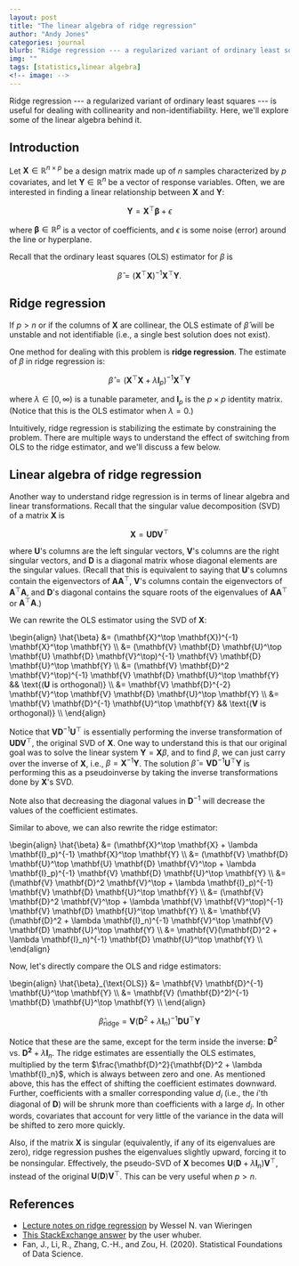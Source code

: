 ```yaml
---
layout: post
title: "The linear algebra of ridge regression"
author: "Andy Jones"
categories: journal
blurb: "Ridge regression --- a regularized variant of ordinary least squares --- is useful for dealing with collinearity and non-identifiability. Here, we'll explore some of the linear algebra behind it."
img: ""
tags: [statistics,linear algebra]
<!-- image: -->
---
```



Ridge regression --- a regularized variant of ordinary least squares --- is useful for dealing with collinearity and non-identifiability. Here, we'll explore some of the linear algebra behind it.

## Introduction

Let $\mathbf{X} \in \mathbb{R}^{n \times p}$ be a design matrix made up of $n$ samples characterized by $p$ covariates, and let $\mathbf{Y} \in \mathbb{R}^{n}$ be a vector of response variables. Often, we are interested in finding a linear relationship between $\mathbf{X}$ and $\mathbf{Y}$:

$$\mathbf{Y} = \mathbf{X}^\top \mathbf{\beta} + \epsilon$$

where $\mathbf{\beta} \in \mathbb{R}^p$ is a vector of coefficients, and $\epsilon$ is some noise (error) around the line or hyperplane.

Recall that the ordinary least squares (OLS) estimator for $\beta$ is 

$$\hat{\beta} = (\mathbf{X}^\top \mathbf{X})^{-1} \mathbf{X}^\top \mathbf{Y}.$$

## Ridge regression

If $p > n$ or if the columns of $\mathbf{X}$ are collinear, the OLS estimate of $\hat{\beta}$ will be unstable and not identifiable (i.e., a single best solution does not exist).

One method for dealing with this problem is **ridge regression**. The estimate of $\beta$ in ridge regression is:

$$\hat{\beta} = (\mathbf{X}^\top \mathbf{X} + \lambda \mathbf{I}_p)^{-1} \mathbf{X}^\top \mathbf{Y}$$

where $\lambda \in [0, \infty)$ is a tunable parameter, and $\mathbf{I}_p$ is the $p\times p$ identity matrix. (Notice that this is the OLS estimator when $\lambda = 0$.)

Intuitively, ridge regression is stabilizing the estimate by constraining the problem. There are multiple ways to understand the effect of switching from OLS to the ridge estimator, and we'll discuss a few below.

## Linear algebra of ridge regression

Another way to understand ridge regression is in terms of linear algebra and linear transformations. Recall that the singular value decomposition (SVD) of a matrix $\mathbf{X}$ is 

$$\mathbf{X} = \mathbf{U} \mathbf{D} \mathbf{V}^\top$$

where $\mathbf{U}$'s columns are the left singular vectors, $\mathbf{V}$'s columns are the right singular vectors, and $\mathbf{D}$ is a diagonal matrix whose diagonal elements are the singular values. (Recall that this is equivalent to saying that $\mathbf{U}$'s columns contain the eigenvectors of $\mathbf{A} \mathbf{A}^\top$, $\mathbf{V}$'s columns contain the eigenvectors of $\mathbf{A}^\top \mathbf{A}$, and $\mathbf{D}$'s diagonal contains the square roots of the eigenvalues of $\mathbf{A} \mathbf{A}^\top$ or $\mathbf{A}^\top \mathbf{A}$.)

We can rewrite the OLS estimator using the SVD of $\mathbf{X}$:

\begin{align} \hat{\beta} &= (\mathbf{X}^\top \mathbf{X})^{-1} \mathbf{X}^\top \mathbf{Y} \\\ &= (\mathbf{V} \mathbf{D} \mathbf{U}^\top \mathbf{U} \mathbf{D} \mathbf{V}^\top)^{-1} \mathbf{V} \mathbf{D} \mathbf{U}^\top \mathbf{Y} \\\ &= (\mathbf{V} \mathbf{D}^2 \mathbf{V}^\top)^{-1} \mathbf{V} \mathbf{D} \mathbf{U}^\top \mathbf{Y} && \text{($\mathbf{U}$ is orthogonal)} \\\ &= \mathbf{V} \mathbf{D}^{-2} \mathbf{V}^\top \mathbf{V} \mathbf{D} \mathbf{U}^\top \mathbf{Y} \\\ &= \mathbf{V} \mathbf{D}^{-1} \mathbf{U}^\top \mathbf{Y}  && \text{($\mathbf{V}$ is orthogonal)} \\\ \end{align}

Notice that $\mathbf{V}\mathbf{D}^{-1}\mathbf{U}^\top$ is essentially performing the inverse transformation of $\mathbf{U} \mathbf{D} \mathbf{V}^\top$, the original SVD of $\mathbf{X}$. One way to understand this is that our original goal was to solve the linear system $\mathbf{Y} = \mathbf{X} \beta$, and to find $\beta$, we can just carry over the inverse of $\mathbf{X}$, i.e., $\beta = \mathbf{X}^{-1} \mathbf{Y}$. The solution $\hat{\beta} = \mathbf{V} \mathbf{D}^{-1} \mathbf{U}^\top \mathbf{Y}$ is performing this as a pseudoinverse by taking the inverse transformations done by $\mathbf{X}$'s SVD.

Note also that decreasing the diagonal values in $\mathbf{D}^{-1}$ will decrease the values of the coefficient estimates.

Similar to above, we can also rewrite the ridge estimator:

\begin{align} \hat{\beta} &= (\mathbf{X}^\top \mathbf{X} + \lambda \mathbf{I}_p)^{-1} \mathbf{X}^\top \mathbf{Y} \\\ &= (\mathbf{V} \mathbf{D} \mathbf{U}^\top \mathbf{U} \mathbf{D} \mathbf{V}^\top + \lambda \mathbf{I}_p)^{-1} \mathbf{V} \mathbf{D} \mathbf{U}^\top \mathbf{Y} \\\ &= (\mathbf{V} \mathbf{D}^2 \mathbf{V}^\top + \lambda \mathbf{I}_p)^{-1} \mathbf{V} \mathbf{D} \mathbf{U}^\top \mathbf{Y} \\\ &= (\mathbf{V} \mathbf{D}^2 \mathbf{V}^\top + \lambda \mathbf{V} \mathbf{V}^\top)^{-1} \mathbf{V} \mathbf{D} \mathbf{U}^\top \mathbf{Y} \\\ &= \mathbf{V}(\mathbf{D}^2 + \lambda \mathbf{I}_n)^{-1} \mathbf{V}^\top  \mathbf{V} \mathbf{D} \mathbf{U}^\top \mathbf{Y} \\\ &= \mathbf{V}(\mathbf{D}^2 + \lambda \mathbf{I}_n)^{-1} \mathbf{D} \mathbf{U}^\top \mathbf{Y} \\\ \end{align}

Now, let's directly compare the OLS and ridge estimators:

\begin{align} \hat{\beta}_{\text{OLS}} &= \mathbf{V} \mathbf{D}^{-1} \mathbf{U}^\top \mathbf{Y} \\\ &= \mathbf{V} (\mathbf{D}^2)^{-1} \mathbf{D} \mathbf{U}^\top \mathbf{Y} \\\ \end{align}

$$\hat{\beta}_{\text{ridge}} = \mathbf{V}(\mathbf{D}^2 + \lambda \mathbf{I}_n)^{-1} \mathbf{D} \mathbf{U}^\top \mathbf{Y}$$

Notice that these are the same, except for the term inside the inverse: $\mathbf{D}^2$ vs. $\mathbf{D^2} + \lambda \mathbf{I}_n$. The ridge estimates are essentially the OLS estimates, multiplied by the term $\frac{\mathbf{D}^2}{\mathbf{D}^2 + \lambda \mathbf{I}_n}$, which is always between zero and one. As mentioned above, this has the effect of shifting the coefficient estimates downward. Further, coefficients with a smaller corresponding value $d_i$ (i.e., the $i$'th diagonal of $\mathbf{D}$) will be shrunk more than coefficients with a large $d_i$. In other words, covariates that account for very little of the variance in the data will be shifted to zero more quickly.

Also, if the matrix $\mathbf{X}$ is singular (equivalently, if any of its eigenvalues are zero), ridge regression pushes the eigenvalues slightly upward, forcing it to be nonsingular. Effectively, the pseudo-SVD of $\mathbf{X}$ becomes $\mathbf{U} (\mathbf{D} + \lambda \mathbf{I}_n) \mathbf{V}^\top$, instead of the original $\mathbf{U} (\mathbf{D}) \mathbf{V}^\top$.  This can be very useful when $p > n$.


## References

- [Lecture notes on ridge regression](https://arxiv.org/pdf/1509.09169.pdf) by Wessel N. van Wieringen
- [This StackExchange answer](https://stats.stackexchange.com/a/220324/270380) by the user whuber.
- Fan, J., Li, R., Zhang, C.-H., and Zou, H. (2020). Statistical Foundations of Data Science.
